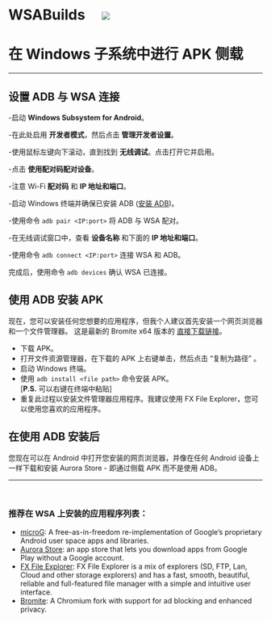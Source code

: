 # WSABuilds &nbsp; &nbsp; <img src="https://img.shields.io/github/downloads/MustardChef/WSABuilds/total?label=Total%20Downloads&style=for-the-badge"/> &nbsp; 

# 在 Windows 子系统中进行 APK 侧载
-------------

## 设置 ADB 与 WSA 连接

-启动 **Windows Subsystem for Android**。

-在此处启用 **开发者模式**，然后点击 **管理开发者设置**。

-使用鼠标左键向下滚动，直到找到 **无线调试**。点击打开它并启用。

-点击 **使用配对码配对设备**。

-注意 Wi-Fi **配对码** 和 **IP 地址和端口**。

-启动 Windows 终端并确保已安装 ADB ([安装 ADB](https://www.xda-developers.com/install-adb-windows-macos-linux/#adbsetupwindows))。

-使用命令 ``adb pair <IP:port>`` 将 ADB 与 WSA 配对。

-在无线调试窗口中，查看 **设备名称** 和下面的 **IP 地址和端口**。

-使用命令 ``adb connect <IP:port>`` 连接 WSA 和 ADB。

完成后，使用命令 ``adb devices`` 确认 WSA 已连接。


## 使用 ADB 安装 APK
现在，您可以安装任何您想要的应用程序，但我个人建议首先安装一个网页浏览器和一个文件管理器。
这是最新的 Bromite x64 版本的 [直接下载链接](https://github.com/bromite/bromite/releases/latest/download/x64_ChromePublic.apk)。

- 下载 APK。
- 打开文件资源管理器，在下载的 APK 上右键单击，然后点击 “复制为路径” 。
- 启动 Windows 终端。
- 使用 ``adb install <file path>`` 命令安装 APK。  
[**P.S.** 可以右键在终端中粘贴]
- 重复此过程以安装文件管理器应用程序。我建议使用 FX File Explorer，您可以使用您喜欢的应用程序。

## 在使用 ADB 安装后
您现在可以在 Android 中打开您安装的网页浏览器，并像在任何 Android 设备上一样下载和安装 Aurora Store - 即通过侧载 APK 而不是使用 ADB。

***
&nbsp; 

### 推荐在 WSA 上安装的应用程序列表：
- [microG](https://microg.org/): A free-as-in-freedom re-implementation of Google’s proprietary Android user space apps and libraries.
- [Aurora Store](https://files.auroraoss.com/AuroraStore/Stable/): an app store that lets you download apps from Google Play without a Google account.
- [FX File Explorer](https://www.nextapp.com/fx/): FX File Explorer is a mix of explorers (SD, FTP, Lan, Cloud and other storage explorers) and has a fast, smooth, beautiful, reliable and full-featured file manager with a simple and intuitive user interface.
- [Bromite](https://github.com/bromite/bromite): A Chromium fork with support for ad blocking and enhanced privacy.

